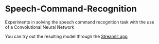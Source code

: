 # Speech-Command-Recognition
Experiments in solving the speech command recognition task with the use of a Convolutional Neural Network

You can try out the resulting model through the [Streamlit app](https://corgi239-speech-command-recognition-guivisualization-xk3myd.streamlit.app/)
